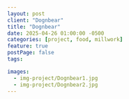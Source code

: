 ```yaml
---
layout: post
client: "Dognbear"
title: "Dognbear"
date: 2025-04-26 01:00:00 -0500
categories: [project, food, millwork]
feature: true
postPage: false
tags:

images:
  - img-project/Dognbear1.jpg
  - img-project/Dognbear2.jpg
---
```


